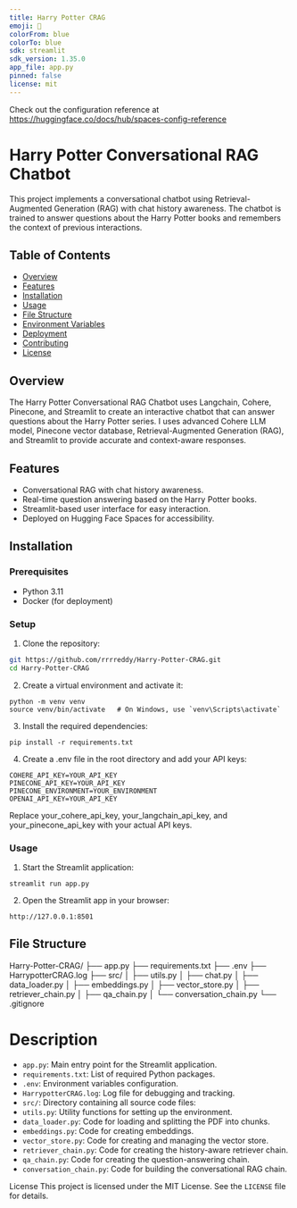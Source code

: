 ```yaml
---
title: Harry Potter CRAG
emoji: 🚀
colorFrom: blue
colorTo: blue
sdk: streamlit
sdk_version: 1.35.0
app_file: app.py
pinned: false
license: mit
---
```


Check out the configuration reference at https://huggingface.co/docs/hub/spaces-config-reference

# Harry Potter Conversational RAG Chatbot

This project implements a conversational chatbot using Retrieval-Augmented Generation (RAG) with chat history awareness. The chatbot is trained to answer questions about the Harry Potter books and remembers the context of previous interactions.

## Table of Contents

- [Overview](#overview)
- [Features](#features)
- [Installation](#installation)
- [Usage](#usage)
- [File Structure](#file-structure)
- [Environment Variables](#environment-variables)
- [Deployment](#deployment)
- [Contributing](#contributing)
- [License](#license)

## Overview

The Harry Potter Conversational RAG Chatbot uses Langchain, Cohere, Pinecone, and Streamlit to create an interactive chatbot that can answer questions about the Harry Potter series. I uses advanced Cohere LLM model, Pinecone vector database, Retrieval-Augmented Generation (RAG), and Streamlit to provide accurate and context-aware responses.

## Features

- Conversational RAG with chat history awareness.
- Real-time question answering based on the Harry Potter books.
- Streamlit-based user interface for easy interaction.
- Deployed on Hugging Face Spaces for accessibility.

## Installation

### Prerequisites

- Python 3.11
- Docker (for deployment)

### Setup

1. Clone the repository:

```sh
git https://github.com/rrrreddy/Harry-Potter-CRAG.git
cd Harry-Potter-CRAG
```
2. Create a virtual environment and activate it:
```
python -m venv venv
source venv/bin/activate   # On Windows, use `venv\Scripts\activate`
```
3. Install the required dependencies:
```
pip install -r requirements.txt
```
4. Create a .env file in the root directory and add your API keys:
```
COHERE_API_KEY=YOUR_API_KEY
PINECONE_API_KEY=YOUR_API_KEY
PINECONE_ENVIRONMENT=YOUR_ENVIRONMENT
OPENAI_API_KEY=YOUR_API_KEY
```
Replace your_cohere_api_key, your_langchain_api_key, and your_pinecone_api_key with your actual API keys.


### Usage

1. Start the Streamlit application:
```
streamlit run app.py
```
2. Open the Streamlit app in your browser:
```
http://127.0.0.1:8501
```
## File Structure
Harry-Potter-CRAG/
├── app.py
├── requirements.txt
├── .env
├── HarrypotterCRAG.log
├── src/
│   ├── utils.py
│   ├── chat.py
│   ├── data_loader.py
│   ├── embeddings.py
│   ├── vector_store.py
│   ├── retriever_chain.py
│   ├── qa_chain.py
│   └── conversation_chain.py
└── .gitignore

# Description
- `app.py`: Main entry point for the Streamlit application.
- `requirements.txt`: List of required Python packages.
- `.env`: Environment variables configuration.
- `HarrypotterCRAG.log`: Log file for debugging and tracking.
- `src/`: Directory containing all source code files:
- `utils.py`: Utility functions for setting up the environment.
- `data_loader.py`: Code for loading and splitting the PDF into chunks.
- `embeddings.py`: Code for creating embeddings.
- `vector_store.py`: Code for creating and managing the vector store.
- `retriever_chain.py`: Code for creating the history-aware retriever chain.
- `qa_chain.py`: Code for creating the question-answering chain.
- `conversation_chain.py`: Code for building the conversational RAG chain.

License
This project is licensed under the MIT License. See the `LICENSE` file for details.